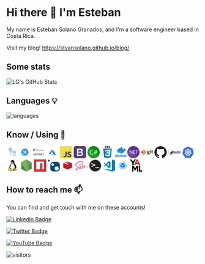 # Hi there 👋 I'm Esteban

My name is Esteban Solano Granados, and I'm a software engineer based in Costa Rica.

Visit my blog! https://stvansolano.github.io/blog/

## Some stats

![LG's GitHub Stats](https://github-readme-stats.vercel.app/api?username=stvansolano&show_icons=true)


## Languages 💡
![languages](https://github-readme-stats.vercel.app/api/top-langs/?username=stvansolano&hide=scss&layout=compact)

## Know / Using 🧠

<img src="https://raw.githubusercontent.com/github/explore/main/topics/actions/actions.png" height="32" /><img src="https://raw.githubusercontent.com/github/explore/main/topics/xamarin/xamarin.png" height="32" /> <img src="https://raw.githubusercontent.com/github/explore/main/topics/aspnet/aspnet.png" height="32" /> <img src="https://raw.githubusercontent.com/github/explore/main/topics/azure/azure.png" height="32" />  <img src="https://raw.githubusercontent.com/github/explore/main/topics/javascript/javascript.png" height="32" /> <img src="https://raw.githubusercontent.com/github/explore/main/topics/bootstrap/bootstrap.png" height="32" /> <img src="https://raw.githubusercontent.com/github/explore/main/topics/csharp/csharp.png" height="32" /> <img src="https://raw.githubusercontent.com/github/explore/main/topics/css/css.png" height="32" /> <img src="https://raw.githubusercontent.com/github/explore/main/topics/docker/docker.png" height="32" /><img src="https://raw.githubusercontent.com/github/explore/main/topics/dotnet/dotnet.png" height="32" /> <img src="https://raw.githubusercontent.com/github/explore/main/topics/git/git.png" height="32" /> <img src="https://raw.githubusercontent.com/github/explore/main/topics/github/github.png" height="32" /> <img src="https://raw.githubusercontent.com/github/explore/main/topics/bash/bash.png" height="32" /> <img src="https://raw.githubusercontent.com/github/explore/main/topics/kubernetes/kubernetes.png" height="32" /> <img src="https://raw.githubusercontent.com/github/explore/main/topics/linux/linux.png" height="32" /> <img src="https://raw.githubusercontent.com/github/explore/main/topics/nodejs/nodejs.png" height="32" /> <img src="https://raw.githubusercontent.com/github/explore/main/topics/npm/npm.png" height="32" /> <img src="https://raw.githubusercontent.com/github/explore/main/topics/nuget/nuget.png" height="32" /> <img src="https://raw.githubusercontent.com/github/explore/main/topics/redis/redis.png" height="32" /> <img src="https://raw.githubusercontent.com/github/explore/main/topics/sass/sass.png" height="32" /> <img src="https://raw.githubusercontent.com/github/explore/main/topics/terminal/terminal.png" height="32" /> <img src="https://raw.githubusercontent.com/github/explore/main/topics/visual-studio-code/visual-studio-code.png" height="32" /> <img src="https://raw.githubusercontent.com/github/explore/main/topics/webpack/webpack.png" height="32" /> <img src="https://raw.githubusercontent.com/github/explore/main/topics/yaml/yaml.png" height="32" />

## How to reach me 📫

You can find and get touch with me on these accounts!

[![Linkedin Badge](https://img.shields.io/badge/stvansolano-follow%20on%20linkedin-blue?style=for-the-badge&logo=linkedin)](https://www.linkedin.com/in/stvansolano/)

[![Twitter Badge](https://img.shields.io/badge/stvansolano-follow%20on%20twitter-blue?style=for-the-badge&logo=twitter)](https://twitter.com/stvansolano/)

[![YouTube Badge](https://img.shields.io/badge/stvansolano-follow%20on%20youtube-red?style=for-the-badge&logo=youtube)](https://youtube.com/stvansolano/)

![visitors](https://img.shields.io/badge/dynamic/json?color=informational&label=visitor%20count&query=value&url=https%3A%2F%2Fapi.countapi.xyz%2Fhit%2Fstvansolano.stvansolano%2Freadme)
